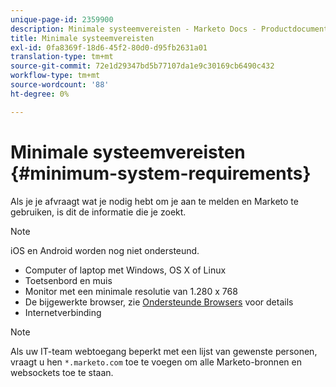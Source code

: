 ```yaml
---
unique-page-id: 2359900
description: Minimale systeemvereisten - Marketo Docs - Productdocumentatie
title: Minimale systeemvereisten
exl-id: 0fa8369f-18d6-45f2-80d0-d95fb2631a01
translation-type: tm+mt
source-git-commit: 72e1d29347bd5b77107da1e9c30169cb6490c432
workflow-type: tm+mt
source-wordcount: '88'
ht-degree: 0%

---
```


# Minimale systeemvereisten {#minimum-system-requirements}

Als je je afvraagt wat je nodig hebt om je aan te melden en Marketo te gebruiken, is dit de informatie die je zoekt.

>[!NOTE]
>
>iOS en Android worden nog niet ondersteund.

* Computer of laptop met Windows, OS X of Linux
* Toetsenbord en muis
* Monitor met een minimale resolutie van 1.280 x 768
* De bijgewerkte browser, zie [Ondersteunde Browsers](/help/marketo/product-docs/administration/setup-administration/supported-browsers.md) voor details
* Internetverbinding

>[!NOTE]
>
>Als uw IT-team webtoegang beperkt met een lijst van gewenste personen, vraagt u hen `*.marketo.com` toe te voegen om alle Marketo-bronnen en websockets toe te staan.
